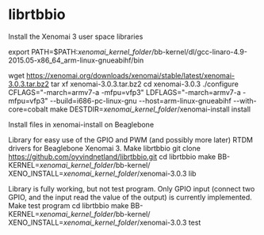 # librtbbio

Install the Xenomai 3 user space libraries

export PATH=$PATH:_xenomai_kernel_folder_/bb-kernel/dl/gcc-linaro-4.9-2015.05-x86_64_arm-linux-gnueabihf/bin

wget https://xenomai.org/downloads/xenomai/stable/latest/xenomai-3.0.3.tar.bz2
tar xf xenomai-3.0.3.tar.bz2
cd xenomai-3.0.3
./configure CFLAGS="-march=armv7-a -mfpu=vfp3" LDFLAGS="-march=armv7-a -mfpu=vfp3" --build=i686-pc-linux-gnu --host=arm-linux-gnueabihf --with-core=cobalt
make DESTDIR=_xenomai_kernel_folder_/xenomai-install install

Install files in xenomai-install on Beaglebone

Library for easy use of the GPIO and PWM (and possibly more later) RTDM drivers for Beaglebone Xenomai 3.
Make librtbbio
git clone https://github.com/oyvindnetland/librtbbio.git
cd librtbbio
make BB-KERNEL=_xenomai_kernel_folder_/bb-kernel/ XENO_INSTALL=_xenomai_kernel_folder_/xenomai-3.0.3 lib

Library is fully working, but not test program. Only GPIO input (connect two GPIO, and the input read the value of the output) is currently implemented.
Make test program
cd librtbbio
make BB-KERNEL=_xenomai_kernel_folder_/bb-kernel/ XENO_INSTALL=_xenomai_kernel_folder_/xenomai-3.0.3 test


